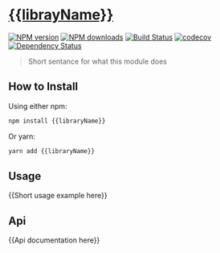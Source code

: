 # [{{librayName}}](https://github.com/madou/{{librayName}})

[![NPM version](http://img.shields.io/npm/v/{{librayName}}.svg?style=flat-square)](https://www.npmjs.com/package/{{librayName}})
[![NPM downloads](http://img.shields.io/npm/dm/{{librayName}}.svg?style=flat-square)](https://www.npmjs.com/package/{{librayName}})
[![Build Status](http://img.shields.io/travis/madou/{{librayName}}/master.svg?style=flat-square)](https://travis-ci.org/madou/{{librayName}})
[![codecov](https://codecov.io/gh/madou/{{librayName}}/branch/master/graph/badge.svg)](https://codecov.io/gh/madou/{{libraryName}})
[![Dependency Status](http://img.shields.io/david/madou/{{libraryName}}.svg?style=flat-square)](https://david-dm.org/madou/{{libraryName}})

> Short sentance for what this module does

## How to Install

Using either npm:

```sh
npm install {{libraryName}}
```

Or yarn:

```sh
yarn add {{libraryName}}
```

## Usage

{{Short usage example here}}

## Api

{{Api documentation here}}
